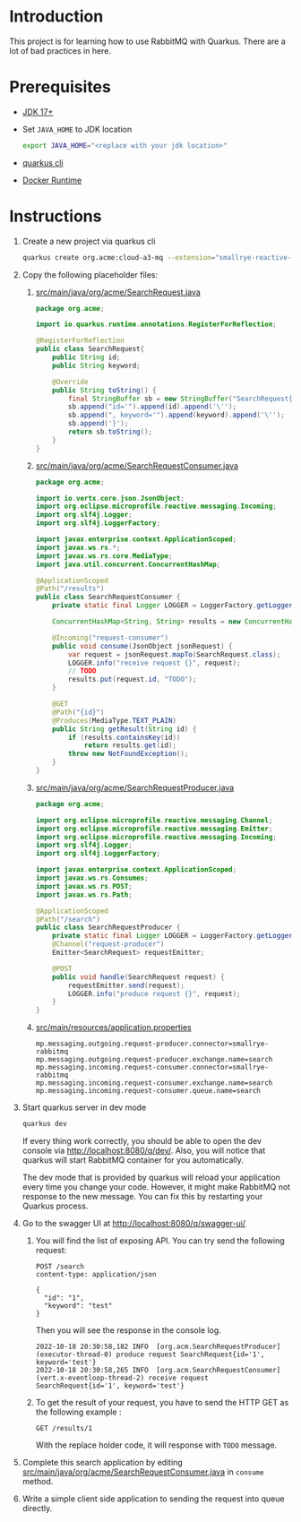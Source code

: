# Introduction

This project is for learning how to use RabbitMQ with Quarkus. There are
a lot of bad practices in here.

# Prerequisites

  - [JDK 17+](https://adoptium.net/installation)

  - Set `JAVA_HOME` to JDK location
    
    ``` bash
    export JAVA_HOME="<replace with your jdk location>"
    ```

  - [quarkus cli](https://quarkus.io/guides/cli-tooling)

  - [Docker Runtime](https://www.docker.com/products/docker-desktop/)

# Instructions

1.  Create a new project via quarkus cli
    
    ``` bash
    quarkus create org.acme:cloud-a3-mq --extension="smallrye-reactive-messaging-rabbitmq,resteasy-reactive-jackson,smallrye-openapi"
    ```

2.  Copy the following placeholder files:
    
    1.  [src/main/java/org/acme/SearchRequest.java](src/main/java/org/acme/SearchRequest.java)
        
        ``` java
        package org.acme;
        
        import io.quarkus.runtime.annotations.RegisterForReflection;
        
        @RegisterForReflection
        public class SearchRequest{
            public String id;
            public String keyword;
        
            @Override
            public String toString() {
                final StringBuffer sb = new StringBuffer("SearchRequest{");
                sb.append("id='").append(id).append('\'');
                sb.append(", keyword='").append(keyword).append('\'');
                sb.append('}');
                return sb.toString();
            }
        }
        ```
    
    2.  [src/main/java/org/acme/SearchRequestConsumer.java](src/main/java/org/acme/SearchRequestConsumer.java)
        
        ``` java
        package org.acme;
        
        import io.vertx.core.json.JsonObject;
        import org.eclipse.microprofile.reactive.messaging.Incoming;
        import org.slf4j.Logger;
        import org.slf4j.LoggerFactory;
        
        import javax.enterprise.context.ApplicationScoped;
        import javax.ws.rs.*;
        import javax.ws.rs.core.MediaType;
        import java.util.concurrent.ConcurrentHashMap;
        
        @ApplicationScoped
        @Path("/results")
        public class SearchRequestConsumer {
            private static final Logger LOGGER = LoggerFactory.getLogger( SearchRequestConsumer.class );
        
            ConcurrentHashMap<String, String> results = new ConcurrentHashMap<>();
        
            @Incoming("request-consumer")
            public void consume(JsonObject jsonRequest) {
                var request = jsonRequest.mapTo(SearchRequest.class);
                LOGGER.info("receive request {}", request);
                // TODO
                results.put(request.id, "TODO");
            }
        
            @GET
            @Path("{id}")
            @Produces(MediaType.TEXT_PLAIN)
            public String getResult(String id) {
                if (results.containsKey(id))
                    return results.get(id);
                throw new NotFoundException();
            }
        }
        ```
    
    3.  [src/main/java/org/acme/SearchRequestProducer.java](src/main/java/org/acme/SearchRequestProducer.java)
        
        ``` java
        package org.acme;
        
        import org.eclipse.microprofile.reactive.messaging.Channel;
        import org.eclipse.microprofile.reactive.messaging.Emitter;
        import org.eclipse.microprofile.reactive.messaging.Incoming;
        import org.slf4j.Logger;
        import org.slf4j.LoggerFactory;
        
        import javax.enterprise.context.ApplicationScoped;
        import javax.ws.rs.Consumes;
        import javax.ws.rs.POST;
        import javax.ws.rs.Path;
        
        @ApplicationScoped
        @Path("/search")
        public class SearchRequestProducer {
            private static final Logger LOGGER = LoggerFactory.getLogger( SearchRequestProducer.class );
            @Channel("request-producer")
            Emitter<SearchRequest> requestEmitter;
        
            @POST
            public void handle(SearchRequest request) {
                requestEmitter.send(request);
                LOGGER.info("produce request {}", request);
            }
        }
        ```
    
    4.  [src/main/resources/application.properties](src/main/resources/application.properties)
        
        ``` properties
        mp.messaging.outgoing.request-producer.connector=smallrye-rabbitmq
        mp.messaging.outgoing.request-producer.exchange.name=search
        mp.messaging.incoming.request-consumer.connector=smallrye-rabbitmq
        mp.messaging.incoming.request-consumer.exchange.name=search
        mp.messaging.incoming.request-consumer.queue.name=search
        ```

3.  Start quarkus server in dev mode
    
    ``` bash
    quarkus dev
    ```
    
    If every thing work correctly, you should be able to open the dev
    console via <http://localhost:8080/q/dev/>. Also, you will notice
    that quarkus will start RabbitMQ container for you automatically.
    
    <div class="note">
    
    The dev mode that is provided by quarkus will reload your
    application every time you change your code. However, it might make
    RabbitMQ not response to the new message. You can fix this by
    restarting your Quarkus process.
    
    </div>

4.  Go to the swagger UI at <http://localhost:8080/q/swagger-ui/>
    
    1.  You will find the list of exposing API. You can try send the
        following request:
        
        ``` httprequest
        POST /search
        content-type: application/json
        
        {
          "id": "1",
          "keyword": "test"
        }
        ```
        
        Then you will see the response in the console log.
        
            2022-10-18 20:30:58,182 INFO  [org.acm.SearchRequestProducer] (executor-thread-0) produce request SearchRequest{id='1', keyword='test'}
            2022-10-18 20:30:58,265 INFO  [org.acm.SearchRequestConsumer] (vert.x-eventloop-thread-2) receive request SearchRequest{id='1', keyword='test'}
    
    2.  To get the result of your request, you have to send the HTTP GET
        as the following example :
        
        ``` httprequest
        GET /results/1
        ```
        
        With the replace holder code, it will response with `TODO`
        message.

5.  Complete this search application by editing
    [src/main/java/org/acme/SearchRequestConsumer.java](src/main/java/org/acme/SearchRequestConsumer.java)
    in `consume` method.

6.  Write a simple client side application to sending the request into
    queue directly.
